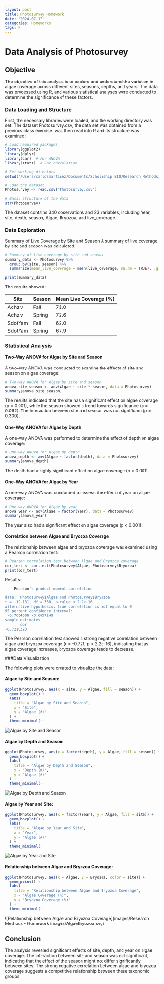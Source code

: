 ```yaml
---
layout: post
title: Photosurvey Homework
date: '2024-07-17'
categories: Homeworks
tags: R
---
```

# Data Analysis of Photosurvey
## Objective
The objective of this analysis is to explore and understand the variation in algae coverage across different sites, seasons, depths, and years. The data was processed using R, and various statistical analyses were conducted to determine the significance of these factors.

### Data Loading and Structure
First, the necessary libraries were loaded, and the working directory was set. The dataset Photosurvey.csv, the data set was obtained from a previous class exercise. was then read into R and its structure was examined:

~~~R
# Load required packages
library(ggplot2)
library(dplyr)
library(car)  # For ANOVA
library(stats)  # For correlation

# Set working directory
setwd("/Users/carlosmartinez/Documents/Scholaship BIO/Research Methods/Homework in R")

# Load the dataset
Photosurvey <- read.csv("Photosurvey.csv")

# Basic structure of the data
str(Photosurvey)
~~~
The dataset contains 340 observations and 23 variables, including Year, site, depth, season, Algae, Bryozoa, and live_coverage.

### Data Exploration
Summary of Live Coverage by Site and Season
A summary of live coverage by site and season was calculated:

~~~R
# Summary of live coverage by site and season
summary_data <- Photosurvey %>%
  group_by(site, season) %>%
  summarize(mean_live_coverage = mean(live_coverage, na.rm = TRUE), .groups = 'drop')

print(summary_data)
~~~

The results showed:

|Site|	Season|	Mean Live Coverage (%)|
|----|-------|------------------|
|Achziv|	Fall|	71.0|
|Achziv|	Spring	|72.6|
|SdotYam|	Fall	|62.0|
|SdotYam	|Spring|	67.9|

### Statistical Analysis
#### Two-Way ANOVA for Algae by Site and Season
A two-way ANOVA was conducted to examine the effects of site and season on algae coverage:

~~~R
# Two-way ANOVA for Algae by site and season
anova_site_season <- aov(Algae ~ site * season, data = Photosurvey)
summary(anova_site_season)
~~~

The results indicated that the site has a significant effect on algae coverage (p < 0.001), while the season showed a trend towards significance (p = 0.062). The interaction between site and season was not significant (p = 0.300).

#### One-Way ANOVA for Algae by Depth
A one-way ANOVA was performed to determine the effect of depth on algae coverage:

~~~R
# One-way ANOVA for Algae by depth
anova_depth <- aov(Algae ~ factor(depth), data = Photosurvey)
summary(anova_depth)
~~~
The depth had a highly significant effect on algae coverage (p < 0.001).

#### One-Way ANOVA for Algae by Year
A one-way ANOVA was conducted to assess the effect of year on algae coverage:

~~~R
# One-way ANOVA for Algae by year
anova_year <- aov(Algae ~ factor(Year), data = Photosurvey)
summary(anova_year)
~~~

The year also had a significant effect on algae coverage (p < 0.001).

#### Correlation between Algae and Bryozoa Coverage
The relationship between algae and bryozoa coverage was examined using a Pearson correlation test:

~~~r
# Pearson correlation test between Algae and Bryozoa coverage
cor_test <- cor.test(Photosurvey$Algae, Photosurvey$Bryozoa)
print(cor_test)
~~~

Results: 

~~~R
	Pearson's product-moment correlation

data:  Photosurvey$Algae and Photosurvey$Bryozoa
t = -19.131, df = 338, p-value < 2.2e-16
alternative hypothesis: true correlation is not equal to 0
95 percent confidence interval:
 -0.7684608 -0.6657249
sample estimates:
       cor 
-0.7210323
~~~

The Pearson correlation test showed a strong negative correlation between algae and bryozoa coverage (r = -0.721, p < 2.2e-16), indicating that as algae coverage increases, bryozoa coverage tends to decrease.

###Data Visualization

The following plots were created to visualize the data:

#### Algae by Site and Season:

~~~R
ggplot(Photosurvey, aes(x = site, y = Algae, fill = season)) +
  geom_boxplot() +
  labs(
    title = "Algae by Site and Season",
    x = "Site",
    y = "Algae (#)"
  ) +
  theme_minimal()

~~~
![Algae by Site and Season](https://github.com/DieGrungeDie/CarlosNotebook/blob/main/images/Research%20Methods%20-%20Homework%20images/Algaesiteseason.svg)

#### Algae by Depth and Season:

~~~R
ggplot(Photosurvey, aes(x = factor(depth), y = Algae, fill = season)) +
  geom_boxplot() +
  labs(
    title = "Algae by Depth and Season",
    x = "Depth (m)",
    y = "Algae (#)"
  ) +
  theme_minimal()

~~~
![Algae by Depth and Season](https://github.com/DieGrungeDie/CarlosNotebook/blob/main/images/Research%20Methods%20-%20Homework%20images/Algaedepthseason.svg)

#### Algae by Year and Site:

~~~R
ggplot(Photosurvey, aes(x = factor(Year), y = Algae, fill = site)) +
  geom_boxplot() +
  labs(
    title = "Algae by Year and Site",
    x = "Year",
    y = "Algae (#)"
  ) +
  theme_minimal()

~~~
![Algae by Year and Site](https://github.com/DieGrungeDie/CarlosNotebook/blob/main/images/Research%20Methods%20-%20Homework%20images/Algae_year_site.svg)

#### Relationship between Algae and Bryozoa Coverage:
~~~R
ggplot(Photosurvey, aes(x = Algae, y = Bryozoa, color = site)) +
  geom_point() +
  labs(
    title = "Relationship between Algae and Bryozoa Coverage",
    x = "Algae Coverage (%)",
    y = "Bryozoa Coverage (%)"
  ) +
  theme_minimal()

~~~
![Relationship between Algae and Bryozoa Coverage](images/Research Methods - Homework images/AlgaeBryozoa.svg)

## Conclusion
The analysis revealed significant effects of site, depth, and year on algae coverage. The interaction between site and season was not significant, indicating that the effect of the season might not differ significantly between sites. The strong negative correlation between algae and bryozoa coverage suggests a competitive relationship between these taxonomic groups.
